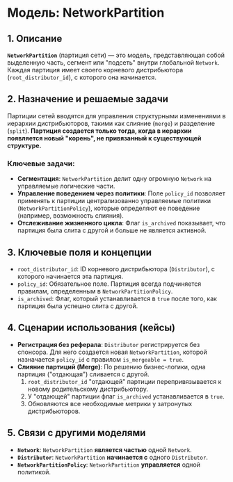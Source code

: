 # Модель: NetworkPartition

## 1. Описание

**`NetworkPartition`** (партиция сети) — это модель, представляющая собой выделенную часть, сегмент или "подсеть" внутри глобальной `Network`. Каждая партиция имеет своего корневого дистрибьютора (`root_distributor_id`), с которого она начинается.

## 2. Назначение и решаемые задачи

Партиции сетей вводятся для управления структурными изменениями в иерархии дистрибьюторов, такими как слияние (`merge`) и разделение (`split`). **Партиция создается только тогда, когда в иерархии появляется новый "корень", не привязанный к существующей структуре.**

### Ключевые задачи:
- **Сегментация**: `NetworkPartition` делит одну огромную `Network` на управляемые логические части.
- **Управление поведением через политики**: Поле `policy_id` позволяет применять к партиции централизованно управляемые политики (`NetworkPartitionPolicy`), которые определяют ее поведение (например, возможность слияния).
- **Отслеживание жизненного цикла**: Флаг `is_archived` показывает, что партиция была слита с другой и больше не является активной.

## 3. Ключевые поля и концепции

- `root_distributor_id`: ID корневого дистрибьютора (`Distributor`), с которого начинается эта партиция.
- `policy_id`: Обязательное поле. Партиция всегда подчиняется правилам, определенным в `NetworkPartitionPolicy`.
- `is_archived`: Флаг, который устанавливается в `true` после того, как партиция была успешно слита с другой.

## 4. Сценарии использования (кейсы)

- **Регистрация без реферала**: `Distributor` регистрируется без спонсора. Для него создается новая `NetworkPartition`, которой назначается `policy_id` с правилом `is_mergeable = true`.
- **Слияние партиций (Merge)**: По решению бизнес-логики, одна партиция ("отдающая") сливается с другой.
  1. `root_distributor_id` "отдающей" партиции перепривязывается к новому родительскому дистрибьютору.
  2. У "отдающей" партиции флаг `is_archived` устанавливается в `true`.
  3. Обновляются все необходимые метрики у затронутых дистрибьюторов.

## 5. Связи с другими моделями

- **`Network`**: `NetworkPartition` **является частью** одной `Network`.
- **`Distributor`**: `NetworkPartition` **начинается с** одного `Distributor`.
- **`NetworkPartitionPolicy`**: `NetworkPartition` **управляется** одной политикой.
